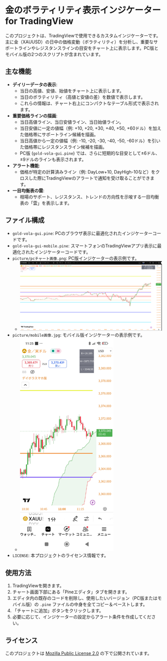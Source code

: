 # 金のボラティリティ表示インジケーター for TradingView

このプロジェクトは、TradingViewで使用できるカスタムインジケーターです。主に金（XAUUSD）の日中の価格変動（ボラティリティ）を分析し、重要なサポートラインやレジスタンスラインの目安をチャート上に表示します。PC版とモバイル版の2つのスクリプトが含まれています。

## 主な機能

*   **デイリーデータの表示**:
    *   当日の高値、安値、始値をチャート上に表示します。
    *   当日のボラティリティ（高値と安値の差）を数値で表示します。
    *   これらの情報は、チャート右上にコンパクトなテーブル形式で表示されます。
*   **重要価格ラインの描画**:
    *   当日高値ライン、当日安値ライン、当日始値ライン。
    *   当日安値に一定の値幅（例: +10, +20, +30, +40, +50, +60ドル）を加えた価格帯にサポートライン候補を描画。
    *   当日高値から一定の値幅（例: -10, -20, -30, -40, -50, -60ドル）を引いた価格帯にレジスタンスライン候補を描画。
    *   PC版 (`gold-vola-gui.pine`) では、さらに短期的な目安として±6ドル、±9ドルのラインも表示されます。
*   **アラート機能**:
    *   価格が特定の計算済みライン（例: DayLow+10, DayHigh-10など）をクロスした際にTradingViewのアラートで通知を受け取ることができます。
*   **一目均衡表の雲**:
    *   相場のサポート、レジスタンス、トレンドの方向性を示唆する一目均衡表の「雲」を表示します。

## ファイル構成

*   `gold-vola-gui.pine`: PCのブラウザ表示に最適化されたインジケーターコードです。
*   `gold-vola-gui-mobile.pine`: スマートフォンのTradingViewアプリ表示に最適化されたインジケーターコードです。
*   `picture/pcチャート画像.png`: PC版インジケーターの表示例です。
    *   <img src="picture/pcチャート画像.png" width="1000" alt="PC版チャート">
*   `picture/mobile画像.jpg`: モバイル版インジケーターの表示例です。
    *   <img src="picture/mobile画像.jpg" width="300" alt="モバイル版チャート">
*   `LICENSE`: 本プロジェクトのライセンス情報です。

## 使用方法

1.  TradingViewを開きます。
2.  チャート画面下部にある「Pineエディタ」タブを開きます。
3.  エディタ内の既存のコードを削除し、使用したいバージョン（PC版またはモバイル版）の `.pine` ファイルの中身を全てコピー＆ペーストします。
4.  「チャートに追加」ボタンをクリックします。
5.  必要に応じて、インジケーターの設定からアラート条件を作成してください。

## ライセンス

このプロジェクトは [Mozilla Public License 2.0](LICENSE) の下で公開されています。 
